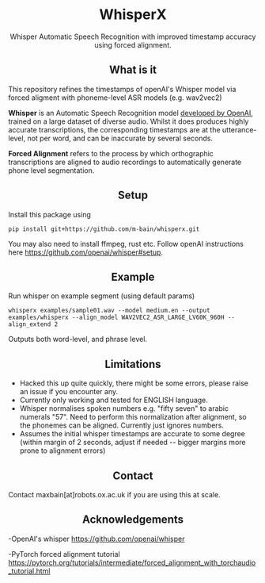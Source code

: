 <h1 align="center">WhisperX</h1>

<p align="center">Whisper Automatic Speech Recognition with improved timestamp accuracy using forced alignment.

</p>


<h2 align="center">What is it</h2>

This repository refines the timestamps of openAI's Whisper model via forced aligment with phoneme-level ASR models (e.g. wav2vec2) 


**Whisper** is an Automatic Speech Recognition model [developed by OpenAI](https://github.com/openai/whisper), trained on a large dataset of diverse audio. Whilst it does produces highly accurate transcriptions, the corresponding timestamps are at the utterance-level, not per word, and can be inaccurate by several seconds.

**Forced Alignment** refers to the process by which orthographic transcriptions are aligned to audio recordings to automatically generate phone level segmentation.

<h2 align="center">Setup</h2>
Install this package using

`pip install git+https://github.com/m-bain/whisperx.git`

You may also need to install ffmpeg, rust etc. Follow openAI instructions here https://github.com/openai/whisper#setup.

<h2 align="center">Example</h2>

Run whisper on example segment (using default params)

`whisperx examples/sample01.wav --model medium.en --output examples/whisperx --align_model WAV2VEC2_ASR_LARGE_LV60K_960H --align_extend 2`

Outputs both word-level, and phrase level.

<h2 align="center">Limitations</h2>

- Hacked this up quite quickly, there might be some errors, please raise an issue if you encounter any.
- Currently only working and tested for ENGLISH language.
- Whisper normalises spoken numbers e.g. "fifty seven" to arabic numerals "57". Need to perform this normalization after alignment, so the phonemes can be aligned. Currently just ignores numbers.
- Assumes the initial whisper timestamps are accurate to some degree (within margin of 2 seconds, adjust if needed -- bigger margins more prone to alignment errors)

<h2 align="center">Contact</h2>

Contact maxbain[at]robots.ox.ac.uk if you are using this at scale.

<h2 align="center">Acknowledgements</h2>

-OpenAI's whisper https://github.com/openai/whisper

-PyTorch forced alignment tutorial https://pytorch.org/tutorials/intermediate/forced_alignment_with_torchaudio_tutorial.html
